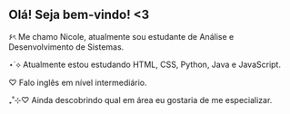 ## Olá! Seja bem-vindo! <3

۶ৎ Me chamo Nicole, atualmente sou estudante de Análise e Desenvolvimento de Sistemas.

⋆˙⟡ Atualmente estou estudando HTML, CSS, Python, Java e JavaScript.

♡ Falo inglês em nível intermediário.

₊˚⊹♡ Ainda descobrindo qual em área eu gostaria de me especializar.



